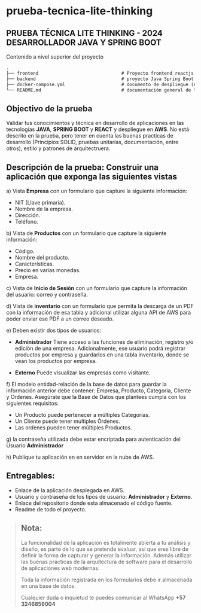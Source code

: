 # prueba-tecnica-lite-thinking

## PRUEBA TÉCNICA LITE THINKING - 2024 DESARROLLADOR JAVA Y SPRING BOOT

Contenido a nivel superior del proyecto

```txt
.
├── frontend                               # Proyecto frontend reactjs
├── backend                                # proyecto Java Spring Boot
├── docker-compose.yml                     # documento de despliegue (entorno de desarrollo)
└── README.md                              # documentación general de la prueba
```

## Objectivo de la prueba

Validar tus conocimientos y técnica en desarrollo de aplicaciones en las tecnologías __JAVA__, __SPRING BOOT__ y __REACT__ y despliegue en __AWS__. No está descrito en la prueba, pero tener en cuenta las buenas practicas de desarrollo (Principios SOLID, pruebas unitarias, documentación, entre otros), estilo y patrones de arquitectruera.

## Descripción de la prueba: Construir una aplicación que exponga las siguientes vistas

a) Vista __Empresa__ con un formulario que capture la siguiente información:

- NIT (Llave primaria).
- Nombre de la empresa.
- Dirección.
- Teléfono.

b) Vista de __Productos__ con un formulario que capture la siguiente información:

- Código.
- Nombre del producto.
- Características.
- Precio en varias monedas.
- Empresa.

c) Vista de __Inicio de Sesión__ con un formulario que capture la información del usuario: correo y contraseña.

d) Vista de __inventario__ con un formulario que permita la descarga de un PDF con la información de esa tabla y adicional utilizar alguna API de AWS para poder enviar ese PDF a un correo deseado.

e) Deben existir dos tipos de usuarios:

- __Administrador__ Tiene acceso a las funciones de eliminación, registro y/o edición de una empresa.
Adicionalmente, ese usuario podrá registrar productos por empresa y guardarlos en una tabla inventario, donde se vean los productos por empresa.

- __Externo__ Puede visualizar las empresas como visitante.

f) El modelo entidad-relación de la base de datos para guardar la información anterior debe contener: Empresa, Producto, Categoria, Cliente y Ordenes. Asegúrate que la Base de Datos que plantees cumpla con los siguientes requisitos:

- Un Producto puede pertenecer a múltiples Categorías.
- Un Cliente puede tener multiples Órdenes.
- Las ordenes pueden tener múltiples Productos.

g) la contraseña utilizada debe estar encriptada para autenticación del Usuario __Administrador__

h) Publique tu aplicación en en servidor en la nube de AWS.

## __Entregables:__

- Enlace de la aplicación desplegada en AWS.
- Usuario y contraseña de los tipos de usuario: __Administrador__ y __Externo__.
- Enlace del repositorio donde esta almacenado el código fuente.
- Readme de todo el proyecto.

>## __Nota:__
>
> La funcionalidad de la aplicación es totalmente abierta a tu análisis y diseño, es parte de lo que se pretende evaluar, así que eres libre de definir la forma de capturar y generar la información. Además utilizar las buenas prácticas de la arquitectura de software para el desarrollo de aplicaciones web modernas.
>
>Toda la información registrada en los formularios debe ir almacenada en una base de datos.
>
>Cualquier duda o inquietud te puedes comunicar al WhatsApp __+57 3246859004__
